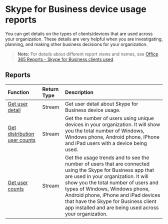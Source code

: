 # Skype for Business device usage reports

You can get details on the types of clients/devices that are used across your organization. These details are very helpful when you are investigating, planning, and making other business decisions for your organization.

> **Note:** For details about different report views and names, see [Office 365 Reports - Skype for Business clients used](https://support.office.com/client/Skype-for-Business-clients-used-b9019c36-034f-40c7-acb0-c2a0400b03c3).

## Reports

| Function                                 | Return Type | Description                              |
| :--------------------------------------- | :---------- | :--------------------------------------- |
| [Get user detail](../api/reportroot_skypeforbusinessdeviceusageuserdetail.md) | Stream      | Get user detail about Skype for Business device usage. |
| [Get distribution user counts](../api/reportroot_skypeforbusinessdeviceusagedistributionusercounts.md) | Stream      | Get the number of users using unique devices in your organization. It will show you the total number of Windows, Windows phone, Android phone, iPhone and iPad users with a device being used. |
| [Get user counts](../api/reportroot_skypeforbusinessdeviceusageusercounts.md) | Stream      | Get the usage trends and to see the number of users that are connected using the Skype for Business app that are used in your organization. It will show you the total number of users and types of Windows, Windows phone, Android phone, iPhone and iPad devices that have the Skype for Business client app installed and are being used across your organization. |

